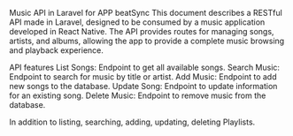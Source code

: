 Music API in Laravel for APP beatSync
This document describes a RESTful API made in Laravel, designed to be consumed by a music application developed in React Native. The API provides routes for managing songs, artists, and albums, allowing the app to provide a complete music browsing and playback experience.

API features
List Songs: Endpoint to get all available songs.
Search Music: Endpoint to search for music by title or artist.
Add Music: Endpoint to add new songs to the database.
Update Song: Endpoint to update information for an existing song.
Delete Music: Endpoint to remove music from the database.

In addition to listing, searching, adding, updating, deleting Playlists.
